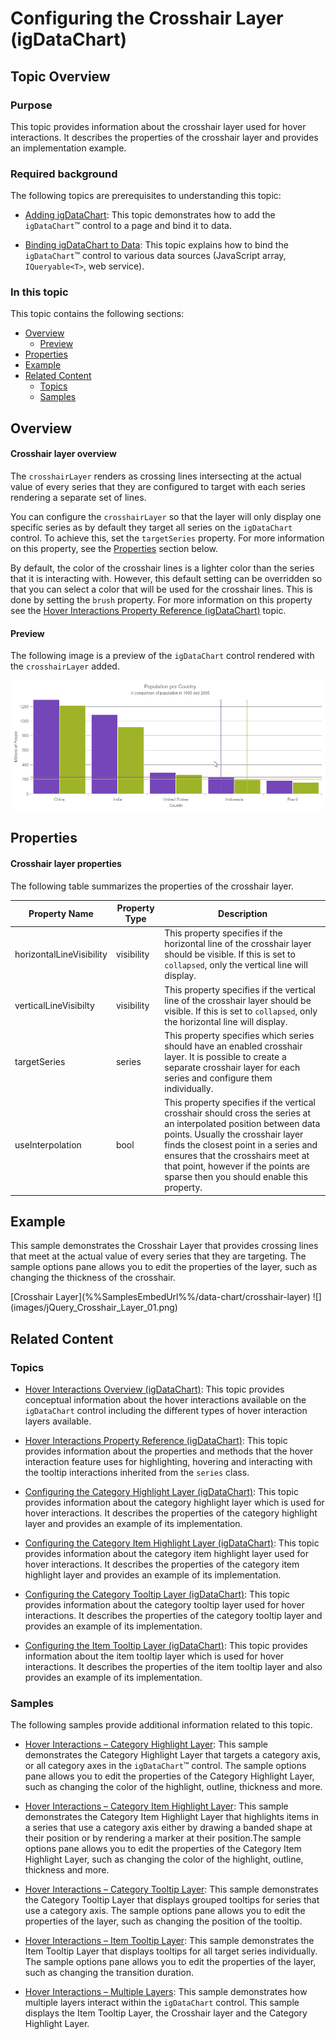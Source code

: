 ﻿<!--
|metadata|
{
    "fileName": "hoverinteractions-crosshair-layer",
    "controlName": "",
    "tags": []
}
|metadata|
-->

# Configuring the Crosshair Layer (igDataChart)


## Topic Overview

### Purpose


This topic provides information about the crosshair layer used for hover interactions. It describes the properties of the crosshair layer and provides an implementation example.

### Required background

The following topics are prerequisites to understanding this topic:

- [Adding igDataChart](igDataChart-Adding.html): This topic demonstrates how to add the `igDataChart`™ control to a page and bind it to data.

- [Binding igDataChart to Data](igDataChart-DataBinding.html): This topic explains how to bind the `igDataChart`™ control to various data sources (JavaScript array, `IQueryable<T>`, web service).





### In this topic

This topic contains the following sections:

-   [Overview](#overview)
	-   [Preview](#preview)
-   [Properties](#properties)
-   [Example](#example)
-   [Related Content](#related-content)
    -   [Topics](#topics)
    -   [Samples](#samples)



## <a id="overview"></a> Overview

#### Crosshair layer overview

The `crosshairLayer` renders as crossing lines intersecting at the actual value of every series that they are configured to target with each series rendering a separate set of lines.

You can configure the `crosshairLayer` so that the layer will only display one specific series as by default they target all series on the `igDataChart` control. To achieve this, set the `targetSeries` property. For more information on this property, see the [Properties](#properties) section below.

By default, the color of the crosshair lines is a lighter color than the series that it is interacting with. However, this default setting can be overridden so that you can select a color that will be used for the crosshair lines. This is done by setting the `brush` property. For more information on this property see the [Hover Interactions Property Reference (igDataChart)](HoverInteractions-Common-Properties.html) topic.

#### <a id="preview"></a> Preview

The following image is a preview of the `igDataChart` control rendered with the `crosshairLayer` added.

![](images/jQuery_Crosshair_Layer_01.png)


## <a id="properties"></a> Properties

#### Crosshair layer properties

The following table summarizes the properties of the crosshair layer.

Property Name | Property Type | Description
---|---|---
horizontalLineVisibility | visibility | This property specifies if the horizontal line of the crosshair layer should be visible. If this is set to `collapsed`, only the vertical line will display.
verticalLineVisibilty | visibility | This property specifies if the vertical line of the crosshair layer should be visible. If this is set to `collapsed`, only the horizontal line will display.
targetSeries | series | This property specifies which series should have an enabled crosshair layer. It is possible to create a separate crosshair layer for each series and configure them individually.
useInterpolation | bool | This property specifies if the vertical crosshair should cross the series at an interpolated position between data points. Usually the crosshair layer finds the closest point in a series and ensures that the crosshairs meet at that point, however if the points are sparse then you should enable this property.

## <a id="example"></a> Example

This sample demonstrates the Crosshair Layer that provides crossing lines that meet at the actual value of every series that they are targeting.
The sample options pane allows you to edit the properties of the layer, such as changing the thickness of the crosshair.

<div class="embed-sample">
   [Crosshair Layer](%%SamplesEmbedUrl%%/data-chart/crosshair-layer)
   ![](images/jQuery_Crosshair_Layer_01.png)
</div>


## <a id="related-content"></a>Related Content

### <a id="topics"></a>Topics

- [Hover Interactions Overview (igDataChart)](HoverInteractions-Hover-Interactions-Overview.html): This topic provides conceptual information about the hover interactions available on the `igDataChart` control including the different types of hover interaction layers available.

- [Hover Interactions Property Reference (igDataChart)](HoverInteractions-Common-Properties.html): This topic provides information about the properties and methods that the hover interaction feature uses for highlighting, hovering and interacting with the tooltip interactions inherited from the `series` class.

- [Configuring the Category Highlight Layer (igDataChart)](HoverInteractions-Category-Highlight-Layer.html): This topic provides information about the category highlight layer which is used for hover interactions. It describes the properties of the category highlight layer and provides an example of its implementation.

- [Configuring the Category Item Highlight Layer (igDataChart)](HoverInteractions-Category-Item-Highlight-Layer.html): This topic provides information about the category item highlight layer used for hover interactions. It describes the properties of the category item highlight layer and provides an example of its implementation.

- [Configuring the Category Tooltip Layer (igDataChart)](HoverInteractions-Category-Tooltip-Layer.html):  This topic provides information about the category tooltip layer used for hover interactions. It describes the properties of the category tooltip layer and provides an example of its implementation.

- [Configuring the Item Tooltip Layer (igDataChart)](HoverInteractions-Item-Tooltip-Layer.html): This topic provides information about the item tooltip layer which is used for hover interactions. It describes the properties of the item tooltip layer and also provides an example of its implementation.


### <a id="samples"></a>Samples

The following samples provide additional information related to this topic.

- [Hover Interactions – Category Highlight Layer](HoverInteractions-Category-Highlight-Layer.html#example): This sample demonstrates the Category Highlight Layer that targets a category axis, or all category axes in the `igDataChart`™ control. The sample options pane allows you to edit the properties of the Category Highlight Layer, such as changing the color of the highlight, outline, thickness and more.

- [Hover Interactions – Category Item Highlight Layer](HoverInteractions-Category-Item-Highlight-Layer.html#example): This sample demonstrates the Category Item Highlight Layer that highlights items in a series that use a category axis either by drawing a banded shape at their position or by rendering a marker at their position.The sample options pane allows you to edit the properties of the Category Item Highlight Layer, such as changing the color of the highlight, outline, thickness and more.

- [Hover Interactions – Category Tooltip Layer](HoverInteractions-Category-Tooltip-Layer.html#example): This sample demonstrates the Category Tooltip Layer that displays grouped tooltips for series that use a category axis. The sample options pane allows you to edit the properties of the layer, such as changing the position of the tooltip.

- [Hover Interactions – Item Tooltip Layer](HoverInteractions-Item-Tooltip-Layer.html#example): This sample demonstrates the Item Tooltip Layer that displays tooltips for all target series individually. The sample options pane allows you to edit the properties of the layer, such as changing the transition duration.

- [Hover Interactions – Multiple Layers](%%SamplesUrl%%/data-chart/multiple-layers): This sample demonstrates how multiple layers interact within the `igDataChart` control. This sample displays the Item Tooltip Layer, the Crosshair layer and the Category Highlight Layer.



 

 



